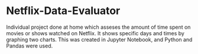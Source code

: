 # Netflix-Data-Evaluator
Individual project done at home which asseses the amount of time spent on movies or shows watched on Netflix. It shows specific days and times by graphing two charts. This was created in Jupyter Notebook, and Python and Pandas were used.
